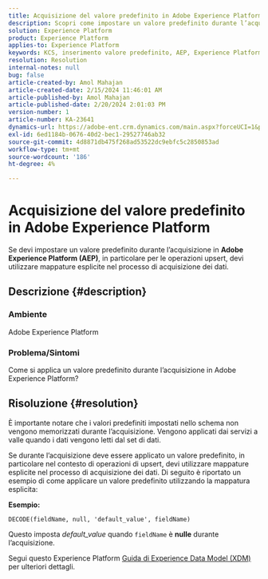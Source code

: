 ```yaml
---
title: Acquisizione del valore predefinito in Adobe Experience Platform
description: Scopri come impostare un valore predefinito durante l’acquisizione in Adobe Experience Platform. Utilizza le mappature esplicite nel processo di acquisizione dei dati.
solution: Experience Platform
product: Experience Platform
applies-to: Experience Platform
keywords: KCS, inserimento valore predefinito, AEP, Experience Platform, set di dati, nome campo
resolution: Resolution
internal-notes: null
bug: false
article-created-by: Amol Mahajan
article-created-date: 2/15/2024 11:46:01 AM
article-published-by: Amol Mahajan
article-published-date: 2/20/2024 2:01:03 PM
version-number: 1
article-number: KA-23641
dynamics-url: https://adobe-ent.crm.dynamics.com/main.aspx?forceUCI=1&pagetype=entityrecord&etn=knowledgearticle&id=3bca0ac5-f7cb-ee11-9079-6045bd006b25
exl-id: 6ed1184b-0676-40d2-bec1-29527746ab32
source-git-commit: 4d8871db475f268ad53522dc9ebfc5c2850853ad
workflow-type: tm+mt
source-wordcount: '186'
ht-degree: 4%

---
```


# Acquisizione del valore predefinito in Adobe Experience Platform


Se devi impostare un valore predefinito durante l’acquisizione in <b>Adobe Experience Platform (AEP)</b>, in particolare per le operazioni upsert, devi utilizzare mappature esplicite nel processo di acquisizione dei dati.

## Descrizione {#description}


### <b>Ambiente</b>

Adobe Experience Platform



### <b>Problema/Sintomi</b>

Come si applica un valore predefinito durante l’acquisizione in Adobe Experience Platform?


## Risoluzione {#resolution}


È importante notare che i valori predefiniti impostati nello schema non vengono memorizzati durante l’acquisizione. Vengono applicati dai servizi a valle quando i dati vengono letti dal set di dati.



Se durante l’acquisizione deve essere applicato un valore predefinito, in particolare nel contesto di operazioni di upsert, devi utilizzare mappature esplicite nel processo di acquisizione dei dati.
Di seguito è riportato un esempio di come applicare un valore predefinito utilizzando la mappatura esplicita:



<b>Esempio:</b>

`DECODE(fieldName, null, 'default_value', fieldName)`

Questo imposta *default_value* quando `fieldName` è <b>nulle</b> durante l’acquisizione.



Segui questo Experience Platform [Guida di Experience Data Model (XDM)](https://experienceleague.adobe.com/docs/experience-platform/xdm/ui/fields/overview.html) per ulteriori dettagli.
